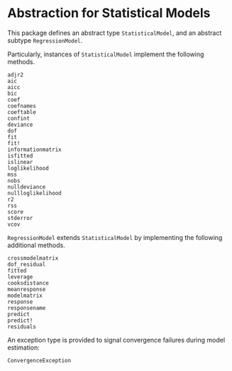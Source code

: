 # Abstraction for Statistical Models

This package defines an abstract type `StatisticalModel`, and an abstract subtype `RegressionModel`.

Particularly, instances of `StatisticalModel` implement the following methods.

```@docs
adjr2
aic
aicc
bic
coef
coefnames
coeftable
confint
deviance
dof
fit
fit!
informationmatrix
isfitted
islinear
loglikelihood
mss
nobs
nulldeviance
nullloglikelihood
r2
rss
score
stderror
vcov
```

`RegressionModel` extends `StatisticalModel` by implementing the following additional methods.
```@docs
crossmodelmatrix
dof_residual
fitted
leverage
cooksdistance
meanresponse
modelmatrix
response
responsename
predict
predict!
residuals
```

An exception type is provided to signal convergence failures during model estimation:
```@docs
ConvergenceException
```
